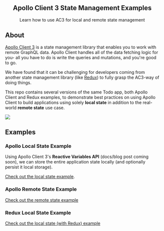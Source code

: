 <h2 align="center">Apollo Client 3 State Management Examples</h2>

<p align="center">Learn how to use AC3 for local and remote state management</p>

## About

[Apollo Client 3](https://www.apollographql.com/docs/react/v3.0-beta/migrating/apollo-client-3-migration/) is a state management library that enables you to work with remote GraphQL data. Apollo Client handles all of the data fetching logic for you- all you have to do is write the queries and mutations, and you're good to go.

We have found that it can be challenging for developers coming from another state management library (like [Redux](https://redux.js.org/)) to fully grasp the AC3-way of doing things.

This repo contains several versions of the same Todo app, both Apollo Client and Redux examples, to demonstrate best practices on using Apollo Client to build applications using solely **local state** in addition to the real-world **remote state** use case.

![](https://user-images.githubusercontent.com/6892666/76266873-4cd96a00-623f-11ea-8367-e0735d63a54f.png)

## Examples

### Apollo Local State Example

Using Apollo Client 3's **Reactive Variables API** (docs/blog post coming soon), we can store the entire application state locally (and optionally persist it local storage).

[Check out the local state example](https://github.com/apollographql/ac3-state-management-examples/tree/master/apollo-local-state).

### Apollo Remote State Example

[Check out the remote state example](https://github.com/apollographql/ac3-state-management-examples/tree/master/apollo-remote-state)

### Redux Local State Example

[Check out the local state (with Redux) example](https://github.com/apollographql/ac3-state-management-examples/tree/master/redux-local-state)
 
